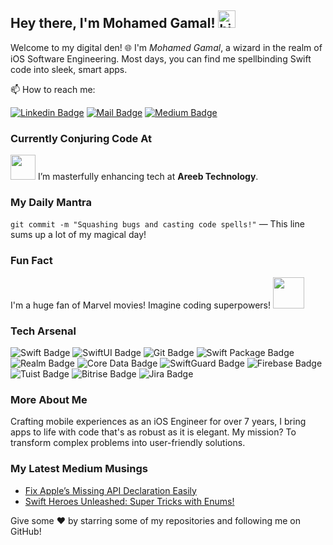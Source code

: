 ## Hey there, I'm Mohamed Gamal! <img src="https://user-images.githubusercontent.com/1303154/88677602-1635ba80-d120-11ea-84d8-d263ba5fc3c0.gif" width="28px" alt="hi">

Welcome to my digital den! 🌐 I'm *Mohamed Gamal*, a wizard in the realm of iOS Software Engineering. Most days, you can find me spellbinding Swift code into sleek, smart apps.

📫 How to reach me:

[![Linkedin Badge](https://img.shields.io/badge/-Moh.Gamal-0e76a8?style=flat&labelColor=0e76a8&logo=linkedin&logoColor=white)](https://www.linkedin.com/in/mohamed-gamal00/)
[![Mail Badge](https://img.shields.io/badge/-Moh.Gamal-c0392b?style=flat&labelColor=c0392b&logo=gmail&logoColor=white)](mailto:mohamedGamalmohamed48@gmail.com)
[![Medium Badge](https://img.shields.io/badge/-Moh.Gamal-000000?style=flat&labelColor=0000008&logo=medium&logoColor=white)](https://medium.com/@mohamedgamalmohamed48)

### Currently Conjuring Code At

<a href="https://www.areebtechnology.com/"><img src="https://static.wixstatic.com/media/744456_281103ce7059444a9c65747d72d9ee40~mv2.png/v1/fill/w_180,h_180,al_c,q_85,usm_0.66_1.00_0.01,enc_auto/Logo-01.png" width="40"></a> I’m masterfully enhancing tech at **Areeb Technology**.

### My Daily Mantra

`git commit -m "Squashing bugs and casting code spells!"` — This line sums up a lot of my magical day!

### Fun Fact

I'm a huge fan of Marvel movies! Imagine coding superpowers! <img src="https://media.giphy.com/media/10hO3rDNqqg2Xe/giphy.gif" width="50">

### Tech Arsenal

![Swift Badge](https://img.shields.io/badge/-Swift-F05138?style=for-the-badge&logo=swift&logoColor=white)
![SwiftUI Badge](https://img.shields.io/badge/-SwiftUI-0D96F6?style=for-the-badge&logo=swift&logoColor=white)
![Git Badge](https://img.shields.io/badge/-Git-F05032?style=for-the-badge&logo=git&logoColor=white)
![Swift Package Badge](https://img.shields.io/badge/-Swift_Package-FA7343?style=for-the-badge&logo=swift&logoColor=white)
![Realm Badge](https://img.shields.io/badge/-Realm-39477F?style=for-the-badge&logo=realm&logoColor=white)
![Core Data Badge](https://img.shields.io/badge/-Core_Data-572D79?style=for-the-badge&logo=apple&logoColor=white)
![SwiftGuard Badge](https://img.shields.io/badge/-SwiftGuard-3498DB?style=for-the-badge&logo=swift&logoColor=white)
![Firebase Badge](https://img.shields.io/badge/-Firebase-FFCA28?style=for-the-badge&logo=firebase&logoColor=black)
![Tuist Badge](https://img.shields.io/badge/-Tuist-3498DB?style=for-the-badge&logo=apple&logoColor=white)
![Bitrise Badge](https://img.shields.io/badge/-Bitrise-683D87?style=for-the-badge&logo=bitrise&logoColor=white)
![Jira Badge](https://img.shields.io/badge/-Jira-0052CC?style=for-the-badge&logo=jira&logoColor=white)

### More About Me

Crafting mobile experiences as an iOS Engineer for over 7 years, I bring apps to life with code that's as robust as it is elegant. My mission? To transform complex problems into user-friendly solutions.

### My Latest Medium Musings
<!-- MEDIUM:START -->
- [Fix Apple’s Missing API Declaration Easily](https://medium.com/@mohamedgamalmohamed48/fix-apples-missing-api-declaration-easily-68e140d0ed2d)
- [Swift Heroes Unleashed: Super Tricks with Enums!](https://medium.com/@mohamedgamalmohamed48/swift-heroes-unleashed-super-tricks-with-enums-820a1e062479)
<!-- MEDIUM:END -->

Give some ❤️ by starring some of my repositories and following me on GitHub!
